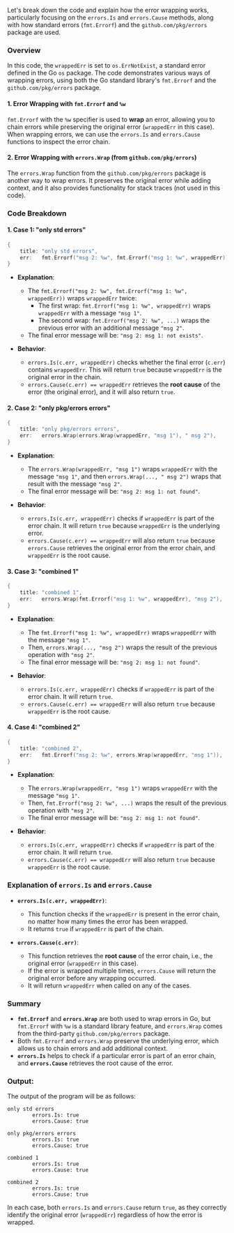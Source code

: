 Let's break down the code and explain how the error wrapping works, particularly focusing on the `errors.Is` and `errors.Cause` methods, along with how standard errors (`fmt.Errorf`) and the `github.com/pkg/errors` package are used.

### Overview

In this code, the `wrappedErr` is set to `os.ErrNotExist`, a standard error defined in the Go `os` package. The code demonstrates various ways of wrapping errors, using both the Go standard library's `fmt.Errorf` and the `github.com/pkg/errors` package.

#### 1. **Error Wrapping with `fmt.Errorf` and `%w`**
`fmt.Errorf` with the `%w` specifier is used to **wrap** an error, allowing you to chain errors while preserving the original error (`wrappedErr` in this case). When wrapping errors, we can use the `errors.Is` and `errors.Cause` functions to inspect the error chain.

#### 2. **Error Wrapping with `errors.Wrap` (from `github.com/pkg/errors`)**
The `errors.Wrap` function from the `github.com/pkg/errors` package is another way to wrap errors. It preserves the original error while adding context, and it also provides functionality for stack traces (not used in this code).

### Code Breakdown

#### 1. **Case 1: "only std errors"**

```go
{
    title: "only std errors",
    err:   fmt.Errorf("msg 2: %w", fmt.Errorf("msg 1: %w", wrappedErr)),
}
```

- **Explanation**:
  - The `fmt.Errorf("msg 2: %w", fmt.Errorf("msg 1: %w", wrappedErr))` wraps `wrappedErr` twice:
    - The first wrap: `fmt.Errorf("msg 1: %w", wrappedErr)` wraps `wrappedErr` with a message `"msg 1"`.
    - The second wrap: `fmt.Errorf("msg 2: %w", ...)` wraps the previous error with an additional message `"msg 2"`.
  - The final error message will be: `"msg 2: msg 1: not exists"`.

- **Behavior**:
  - `errors.Is(c.err, wrappedErr)` checks whether the final error (`c.err`) contains `wrappedErr`. This will return `true` because `wrappedErr` is the original error in the chain.
  - `errors.Cause(c.err) == wrappedErr` retrieves the **root cause** of the error (the original error), and it will also return `true`.

#### 2. **Case 2: "only pkg/errors errors"**

```go
{
    title: "only pkg/errors errors",
    err:   errors.Wrap(errors.Wrap(wrappedErr, "msg 1"), " msg 2"),
}
```

- **Explanation**:
  - The `errors.Wrap(wrappedErr, "msg 1")` wraps `wrappedErr` with the message `"msg 1"`, and then `errors.Wrap(..., " msg 2")` wraps that result with the message `"msg 2"`.
  - The final error message will be: `"msg 2: msg 1: not found"`.

- **Behavior**:
  - `errors.Is(c.err, wrappedErr)` checks if `wrappedErr` is part of the error chain. It will return `true` because `wrappedErr` is the underlying error.
  - `errors.Cause(c.err) == wrappedErr` will also return `true` because `errors.Cause` retrieves the original error from the error chain, and `wrappedErr` is the root cause.

#### 3. **Case 3: "combined 1"**

```go
{
    title: "combined 1",
    err:   errors.Wrap(fmt.Errorf("msg 1: %w", wrappedErr), "msg 2"),
}
```

- **Explanation**:
  - The `fmt.Errorf("msg 1: %w", wrappedErr)` wraps `wrappedErr` with the message `"msg 1"`.
  - Then, `errors.Wrap(..., "msg 2")` wraps the result of the previous operation with `"msg 2"`.
  - The final error message will be: `"msg 2: msg 1: not found"`.

- **Behavior**:
  - `errors.Is(c.err, wrappedErr)` checks if `wrappedErr` is part of the error chain. It will return `true`.
  - `errors.Cause(c.err) == wrappedErr` will also return `true` because `wrappedErr` is the root cause.

#### 4. **Case 4: "combined 2"**

```go
{
    title: "combined 2",
    err:   fmt.Errorf("msg 2: %w", errors.Wrap(wrappedErr, "msg 1")),
}
```

- **Explanation**:
  - The `errors.Wrap(wrappedErr, "msg 1")` wraps `wrappedErr` with the message `"msg 1"`.
  - Then, `fmt.Errorf("msg 2: %w", ...)` wraps the result of the previous operation with `"msg 2"`.
  - The final error message will be: `"msg 2: msg 1: not found"`.

- **Behavior**:
  - `errors.Is(c.err, wrappedErr)` checks if `wrappedErr` is part of the error chain. It will return `true`.
  - `errors.Cause(c.err) == wrappedErr` will also return `true` because `wrappedErr` is the root cause.

### Explanation of `errors.Is` and `errors.Cause`

- **`errors.Is(c.err, wrappedErr)`**:
  - This function checks if the `wrappedErr` is present in the error chain, no matter how many times the error has been wrapped.
  - It returns `true` if `wrappedErr` is part of the chain.

- **`errors.Cause(c.err)`**:
  - This function retrieves the **root cause** of the error chain, i.e., the original error (`wrappedErr` in this case).
  - If the error is wrapped multiple times, `errors.Cause` will return the original error before any wrapping occurred.
  - It will return `wrappedErr` when called on any of the cases.

### Summary

- **`fmt.Errorf`** and **`errors.Wrap`** are both used to wrap errors in Go, but `fmt.Errorf` with `%w` is a standard library feature, and `errors.Wrap` comes from the third-party `github.com/pkg/errors` package.
- Both `fmt.Errorf` and `errors.Wrap` preserve the underlying error, which allows us to chain errors and add additional context.
- **`errors.Is`** helps to check if a particular error is part of an error chain, and **`errors.Cause`** retrieves the root cause of the error.

### Output:

The output of the program will be as follows:

```
only std errors
        errors.Is: true
        errors.Cause: true

only pkg/errors errors
        errors.Is: true
        errors.Cause: true

combined 1
        errors.Is: true
        errors.Cause: true

combined 2
        errors.Is: true
        errors.Cause: true
```

In each case, both `errors.Is` and `errors.Cause` return `true`, as they correctly identify the original error (`wrappedErr`) regardless of how the error is wrapped.